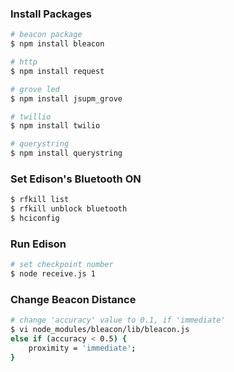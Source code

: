 ### Install Packages

```sh
# beacon package
$ npm install bleacon

# http
$ npm install request

# grove led
$ npm install jsupm_grove

# twillio
$ npm install twilio

# querystring
$ npm install querystring
```

### Set Edison's Bluetooth ON

```sh
$ rfkill list
$ rfkill unblock bluetooth
$ hciconfig
```

### Run Edison

```sh
# set checkpoint number
$ node receive.js 1

```


### Change Beacon Distance
```sh
# change 'accuracy' value to 0.1, if 'immediate'
$ vi node_modules/bleacon/lib/bleacon.js
else if (accuracy < 0.5) {
    proximity = 'immediate';
}
```
